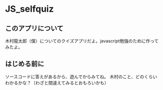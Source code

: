 # JS_selfquiz

## このアプリについて
木村龍太郎（僕）についてのクイズアプリだよ。javascript勉強のために作ってみたよ。

## はじめる前に
ソースコードに答えがあるから、遊んでからみてね。
木村のこと、どのくらいわかるかな？（わざと間違えてみるとおもろいかも）
